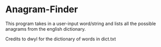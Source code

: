 # Anagram-Finder

This program takes in a user-input word/string and lists all the possible anagrams from the english dictionary. 

Credits to dwyl for the dictionary of words in dict.txt
